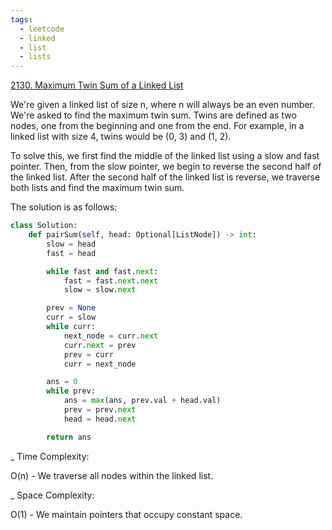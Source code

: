 ```yaml
---
tags:
  - leetcode
  - linked
  - list
  - lists
---
```


<a href="https://leetcode.com/problems/maximum-twin-sum-of-a-linked-list/">
2130. Maximum Twin Sum of a Linked List</a>

We're given a linked list of size n, where n will always be an even number.
We're asked to find the maximum twin sum. Twins are defined as two nodes, one
from the beginning and one from the end. For example, in a linked list with size
4, twins would be (0, 3) and (1, 2).

To solve this, we first find the middle of the linked list using a slow and fast
pointer. Then, from the slow pointer, we begin to reverse the second half of the
linked list. After the second half of the linked list is reverse, we traverse
both lists and find the maximum twin sum.

The solution is as follows:

```python
class Solution:
    def pairSum(self, head: Optional[ListNode]) -> int:
        slow = head
        fast = head

        while fast and fast.next:
            fast = fast.next.next
            slow = slow.next

        prev = None
        curr = slow
        while curr:
            next_node = curr.next
            curr.next = prev
            prev = curr
            curr = next_node

        ans = 0
        while prev:
            ans = max(ans, prev.val + head.val)
            prev = prev.next
            head = head.next

        return ans
```

\_ Time Complexity:

O(n) - We traverse all nodes within the linked list.

\_ Space Complexity:

O(1) - We maintain pointers that occupy constant space.
